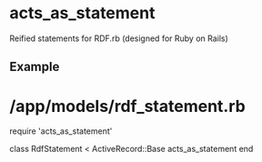 acts_as_statement
=================

Reified statements for RDF.rb (designed for Ruby on Rails)

Example
-------

# /app/models/rdf_statement.rb

require 'acts_as_statement'

class RdfStatement < ActiveRecord::Base
  acts_as_statement
end
